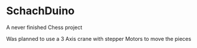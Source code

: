 # SchachDuino
A never finished Chess project

Was planned to use a 3 Axis crane with stepper Motors to move the pieces
